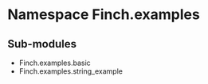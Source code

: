 Namespace Finch.examples
========================

Sub-modules
-----------
* Finch.examples.basic
* Finch.examples.string_example